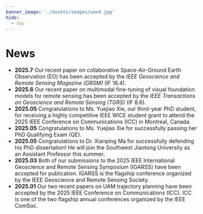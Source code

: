 ```yaml
---
banner_image: './assets/images/uav4.jpg'
hide:
  - toc
---
```


# **News**
- **2025.7** Our recent paper on collaborative Space-Air-Ground Earth Observation (EO) has been accepted by the *IEEE Geoscience and Remote Sensing Magazine (GRSM)* (IF 16.4).  
- **2025.6** Our recent paper on multimodal fine-tuning of visual foundation models for remote sensing has been accepted by the *IEEE Transactions on Geoscience and Remote Sensing (TGRS)* (IF 8.6).  
- **2025.05** Congratulations to Ms. Yuejiao Xie, our third-year PhD student, for receiving a highly competitive IEEE WICE student grant to attend the 2025 IEEE Conference on Communications (ICC) in Montreal, Canada.
- **2025.05** Congratulations to Ms. Yuejiao Xie for successfully passing her PhD Qualifying Exam (QE).
- **2025.05** Congratulations to Dr. Xianping Ma for successfully defending his PhD dissertation! He will join the Southwest Jiaotong University as an Assistant Professor this summer.
- **2025.03** Both of our submissions to the 2025 IEEE International Geoscience and Remote Sensing Symposium (IGARSS) have been accepted for publication. IGARSS is the flagship conference organized by the IEEE Geoscience and Remote Sensing Society.
- **2025.01** Our two recent papers on UAM trajectory planning have been accepted by the 2025 IEEE Conference on Communications (ICC). ICC is one of the two flagship annual conferences organized by the IEEE ComSoc.
